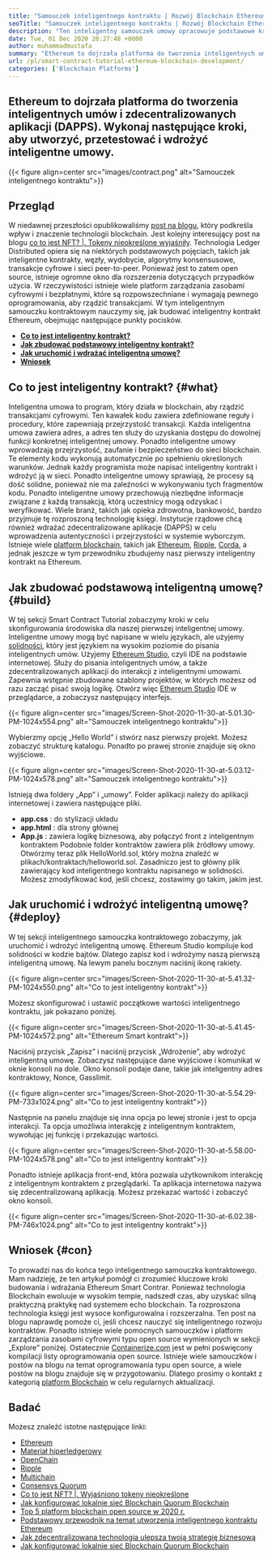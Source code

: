 ```yaml
---
title: "Samouczek inteligentnego kontraktu | Rozwój Blockchain Ethereum" 
seoTitle: "Samouczek inteligentnego kontraktu | Rozwój Blockchain Ethereum" 
description: "Ten inteligentny samouczek umowy opracowuje podstawowe kroki w celu tworzenia inteligentnych umów Ethereum. Ethereum to open source, bezpieczna, rozproszona sieć blockchain." 
date: Tue, 01 Dec 2020 20:27:48 +0000
author: muhammadmustafa
summary: "Ethereum to dojrzała platforma do tworzenia inteligentnych umów i zdecentralizowanych aplikacji (DAPPS). Wykonaj następujące kroki, aby utworzyć, przetestować i wdrożyć inteligentne umowy." 
url: /pl/smart-contract-tutorial-ethereum-blockchain-development/
categories: ['Blockchain Platforms']
---
```


## Ethereum to dojrzała platforma do tworzenia inteligentnych umów i zdecentralizowanych aplikacji (DAPPS). Wykonaj następujące kroki, aby utworzyć, przetestować i wdrożyć inteligentne umowy.

{{< figure align=center src="images/contract.png" alt="Samouczek inteligentnego kontraktu">}}


## Przegląd
W niedawnej przeszłości opublikowaliśmy [post na blogu][1], który podkreśla wpływ i znaczenie technologii blockchain. Jest kolejny interesujący post na blogu [co to jest NFT? |. Tokeny nieokreślone wyjaśniły][2]. Technologia Ledger Distributed opiera się na niektórych podstawowych pojęciach, takich jak inteligentne kontrakty, węzły, wydobycie, algorytmy konsensusowe, transakcje cyfrowe i sieci peer-to-peer. Ponieważ jest to zatem open source, istnieje ogromne okno dla rozszerzenia dotyczących przypadków użycia. W rzeczywistości istnieje wiele platform zarządzania zasobami cyfrowymi i bezpłatnymi, które są rozpowszechniane i wymagają pewnego oprogramowania, aby rządzić transakcjami.
W tym inteligentnym samouczku kontraktowym nauczymy się, jak budować inteligentny kontrakt Ethereum, obejmując następujące punkty pocisków.
* [ **Co to jest inteligentny kontrakt?** ][3]
* [ **Jak zbudować podstawowy inteligentny kontrakt?** ][4]
* [ **Jak uruchomić i wdrażać inteligentną umowę?** ][5]
* [ **Wniosek** ][6]

## Co to jest inteligentny kontrakt? {#what}

Inteligentna umowa to program, który działa w blockchain, aby rządzić transakcjami cyfrowymi. Ten kawałek kodu zawiera zdefiniowane reguły i procedury, które zapewniają przejrzystość transakcji. Każda inteligentna umowa zawiera adres, a adres ten służy do uzyskania dostępu do dowolnej funkcji konkretnej inteligentnej umowy. Ponadto inteligentne umowy wprowadzają przejrzystość, zaufanie i bezpieczeństwo do sieci blockchain. Te elementy kodu wykonują automatycznie po spełnieniu określonych warunków.
Jednak każdy programista może napisać inteligentny kontrakt i wdrożyć ją w sieci. Ponadto inteligentne umowy sprawiają, że procesy są dość solidne, ponieważ nie ma zależności w wykonywaniu tych fragmentów kodu. Ponadto inteligentne umowy przechowują niezbędne informacje związane z każdą transakcją, którą uczestnicy mogą odzyskać i weryfikować. Wiele branż, takich jak opieka zdrowotna, bankowość, bardzo przyjmuje tę rozproszoną technologię księgi. Instytucje rządowe chcą również wdrażać zdecentralizowane aplikacje (DAPPS) w celu wprowadzenia autentyczności i przejrzystości w systemie wyborczym. Istnieje wiele [platform blockchain][7], takich jak [Ethereum][8], [Ripple][9], [Corda][10], a jednak jeszcze w tym przewodniku zbudujemy nasz pierwszy inteligentny kontrakt na Ethereum.

## Jak zbudować podstawową inteligentną umowę? {#build}

W tej sekcji Smart Contract Tutorial zobaczymy kroki w celu skonfigurowania środowiska dla naszej pierwszej inteligentnej umowy.
Inteligentne umowy mogą być napisane w wielu językach, ale użyjemy [solidności][11], który jest językiem na wysokim poziomie do pisania inteligentnych umów.
Użyjemy [Ethereum Studio][12], czyli IDE na podstawie internetowej. Służy do pisania inteligentnych umów, a także zdecentralizowanych aplikacji do interakcji z inteligentnymi umowami. Zapewnia wstępnie zbudowane szablony projektów, w których możesz od razu zacząć pisać swoją logikę.
Otwórz więc [Ethereum Studio][12] IDE w przeglądarce, a zobaczysz następujący interfejs.

{{< figure align=center src="images/Screen-Shot-2020-11-30-at-5.01.30-PM-1024x554.png" alt="Samouczek inteligentnego kontraktu">}}

Wybierzmy opcję „Hello World” i stwórz nasz pierwszy projekt. Możesz zobaczyć strukturę katalogu. Ponadto po prawej stronie znajduje się okno wyjściowe.

{{< figure align=center src="images/Screen-Shot-2020-11-30-at-5.03.12-PM-1024x578.png" alt="Samouczek inteligentnego kontraktu">}}

Istnieją dwa foldery „App” i „umowy”.
Folder aplikacji należy do aplikacji internetowej i zawiera następujące pliki.
* **app.css** : do stylizacji układu
* **app.html** : dla strony głównej
* **App.js** : zawiera logikę biznesową, aby połączyć front z inteligentnym kontraktem
Podobnie folder kontraktów zawiera plik źródłowy umowy.
Otwórzmy teraz plik HelloWorld.sol, który można znaleźć w plikach/kontraktach/helloworld.sol. Zasadniczo jest to główny plik zawierający kod inteligentnego kontraktu napisanego w solidności. Możesz zmodyfikować kod, jeśli chcesz, zostawimy go takim, jakim jest.

## Jak uruchomić i wdrożyć inteligentną umowę? {#deploy}

W tej sekcji inteligentnego samouczka kontraktowego zobaczymy, jak uruchomić i wdrożyć inteligentną umowę. Ethereum Studio kompiluje kod solidności w kodzie bajtów. Dlatego zapisz kod i wdrożymy naszą pierwszą inteligentną umowę.
Na lewym panelu bocznym naciśnij ikonę rakiety.

{{< figure align=center src="images/Screen-Shot-2020-11-30-at-5.41.32-PM-1024x550.png" alt="Co to jest inteligentny kontrakt">}}

Możesz skonfigurować i ustawić początkowe wartości inteligentnego kontraktu, jak pokazano poniżej.

{{< figure align=center src="images/Screen-Shot-2020-11-30-at-5.41.45-PM-1024x572.png" alt="Ethereum Smart kontrakt">}}

Naciśnij przycisk „Zapisz” i naciśnij przycisk „Wdrożenie”, aby wdrożyć inteligentną umowę. Zobaczysz następujące dane wyjściowe i komunikat w oknie konsoli na dole. Okno konsoli podaje dane, takie jak inteligentny adres kontraktowy, Nonce, Gasslimit.

{{< figure align=center src="images/Screen-Shot-2020-11-30-at-5.54.29-PM-733x1024.png" alt="Co to jest inteligentny kontrakt">}}

Następnie na panelu znajduje się inna opcja po lewej stronie i jest to opcja interakcji. Ta opcja umożliwia interakcję z inteligentnym kontraktem, wywołując jej funkcję i przekazując wartości.

{{< figure align=center src="images/Screen-Shot-2020-11-30-at-5.58.00-PM-1024x578.png" alt="Co to jest inteligentny kontrakt">}}

Ponadto istnieje aplikacja front-end, która pozwala użytkownikom interakcję z inteligentnym kontraktem z przeglądarki. Ta aplikacja internetowa nazywa się zdecentralizowaną aplikacją. Możesz przekazać wartość i zobaczyć okno konsoli.

{{< figure align=center src="images/Screen-Shot-2020-11-30-at-6.02.38-PM-746x1024.png" alt="Co to jest inteligentny kontrakt">}}


## Wniosek {#con}

To prowadzi nas do końca tego inteligentnego samouczka kontraktowego. Mam nadzieję, że ten artykuł pomógł ci zrozumieć kluczowe kroki budowania i wdrażania Ethereum Smart Contrar. Ponieważ technologia Blockchain ewoluuje w wysokim tempie, nadszedł czas, aby uzyskać silną praktyczną praktykę nad systemem echo blockchain. Ta rozproszona technologia księgi jest wysoce konfigurowalna i rozszerzalna. Ten post na blogu naprawdę pomoże ci, jeśli chcesz nauczyć się inteligentnego rozwoju kontraktów. Ponadto istnieje wiele pomocnych samouczków i platform zarządzania zasobami cyfrowymi typu open source wymienionych w sekcji „Explore” poniżej.
Ostatecznie [Containerize.com][13] jest w pełni poświęcony kompilacji listy oprogramowania open source. Istnieje wiele samouczków i postów na blogu na temat oprogramowania typu open source, a wiele postów na blogu znajduje się w przygotowaniu. Dlatego prosimy o kontakt z kategorią [platform Blockchain][7] w celu regularnych aktualizacji.

## Badać
Możesz znaleźć istotne następujące linki:
  * [Ethereum][8]
  * [Materiał hiperledgerowy][14]
  * [OpenChain][15]
  * [Ripple][16]
  * [Multichain][17]
  * [Consensys Quorum][18]
  * [Co to jest NFT? |. Wyjaśniono tokeny nieokreślone][2]
  * [Jak konfigurować lokalnie sieć Blockchain Quorum Blockchain][19]
  * [Top 5 platform blockchain open source w 2020 r.][20]
  * [Podstawowy przewodnik na temat utworzenia inteligentnego kontraktu Ethereum][21]
  * [Jak zdecentralizowana technologia ulepsza twoją strategię biznesową][22]
  * [Jak konfigurować lokalnie sieć Blockchain Quorum Blockchain][19]



[1]: https://blog.containerize.com/2020/11/27/how-blockchain-technology-can-upgrade-your-business-strategy/
[2]: https://blog.containerize.com/blockchain-platforms/what-is-nft-non-fungible-tokens-explained/
[3]: #what
[4]: #build
[5]: #deploy
[6]: #con
[7]: https://products.containerize.com/blockchain-platforms/
[8]: https://products.containerize.com/blockchain-platforms/ethereum
[9]: https://ripple.com/
[10]: https://www.corda.net/
[11]: https://docs.soliditylang.org/en/v0.7.4/
[12]: https://studio.ethereum.org/
[13]: https://www.containerize.com/
[14]: https://products.containerize.com/blockchain-platforms/hyperledger-fabric
[15]: https://products.containerize.com/blockchain-platforms/openchain
[16]: https://products.containerize.com/blockchain-platforms/ripple
[17]: https://products.containerize.com/blockchain-platforms/multichain
[18]: https://products.containerize.com/blockchain-platforms/consensys-quorum
[19]: https://blog.containerize.com/blockchain-platforms/how-to-setup-consensys-quorum-blockchain-network-locally/
[20]: https://blog.containerize.com/blockchain-platforms/top-5-open-source-blockchain-platforms-in-2020/
[21]: https://blog.containerize.com/
[22]: https://blog.containerize.com/2020/11/27/how-decentralized-technology-upgrades-your-business-strategy/
